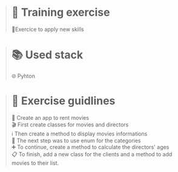 ># 👥 Training exercise
>
> 💪Exercice to apply new skills
>

># 📚 Used stack
>
>🌐 Pyhton
>

># 📑 Exercise guidlines
>
>🍿 Create an app to rent movies <br>
>🎬 First create classes for movies and directors <br>
>ℹ️ Then create a method to display movies informations <br>
>🧮 The next step was to use enum for the categories <br>
>➕ To continue, create a method to calculate the directors' ages <br>
>📋 To finish, add a new class for the clients and a method to add movies to their list.
>
